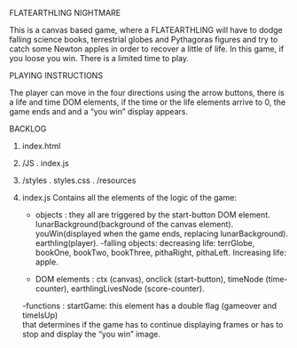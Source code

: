 ﻿FLATEARTHLING NIGHTMARE

This is a canvas based game, where a FLATEARTHLING will have to dodge falling science books, terrestrial globes and Pythagoras figures and try to catch some Newton apples in order to recover a little of life. In this game, if you loose you win. There is a limited time to play.

PLAYING INSTRUCTIONS

The player can move in the four directions using the arrow buttons, there is a life and time DOM elements, if the time or the life elements arrive to 0, the game ends and and a “you win” display appears.

BACKLOG

1. index.html
2. /JS
 . index.js
3. /styles 
 . styles.css
 . /resources

1. index.js
	Contains all the elements of the logic of the game:
	- objects : they all are triggered by the start-button DOM element.
		lunarBackground(background of the canvas element).
		youWin(displayed when the game ends, replacing lunarBackground).
		earthling(player).
		-falling objects:
			decreasing life: terrGlobe, bookOne, bookTwo, bookThree, 							pithaRight, pithaLeft.
                  Increasing life: apple.

	- DOM elements : ctx (canvas), onclick (start-button), timeNode (time-counter), earthlingLivesNode (score-counter).

	-functions : 
		startGame: this element has a double flag (gameover and timeIsUp) 	
			that determines if the game has to continue displaying frames 			or has to stop and display the “you win” image.
		


		
		
		


